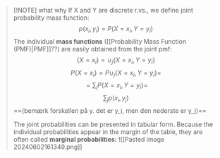 
> [!NOTE] what why
> If X and Y are discrete r.vs., we define joint probability mass function: 
> $$p(x_{i},y_{i})=P(X=x_{i},Y=y_{i})$$
> The individual **mass functions** ([[Probability Mass Function (PMF)|PMF]]??) are easily obtained from the joint pmf:
> $$\{X=x_{i}\}=\cup_{j}\{X=x_{i},Y=y_{i}\}$$
> $$P\{X=x_{i}\}=P\cup_{j}\{X=x_{i},Y=y_{i}\}=$$ 
> $$=\sum_{j}P\{X=x_{i},Y=y_{i}\}=$$
> $$\sum_{j}p(x_{i},y_{j})$$
> ==(bemærk forskellen på y. det er y_i, men den nederste er y_j)==
> 
> The joint probabilities can be presented in tabular form. Because the individual probabilities appear in the margin of the table, they are often called **marginal probabilities:**
> ![[Pasted image 20240602161349.png]]





